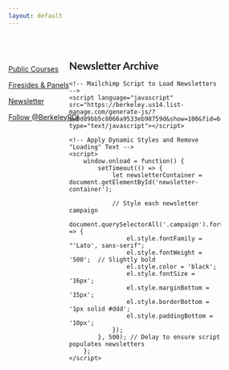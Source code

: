 ```yaml
---
layout: default
---
```


<!-- Sidebar Navigation -->
<div style="color: black; width: 15%; height: auto; margin-top: 60px; position: absolute; display: flex; flex-direction: column; gap: 15px;">
    <a href="/publicCourses" class="nav-url">
        Public Courses
    </a>
    <a href="/firesides" class="nav-url">
        Firesides & Panels
    </a>
    <a href="/newsletter" class="nav-url" style="text-decoration: underline;">
        Newsletter
    </a>
    <a href="https://twitter.com/BerkeleyRDI?ref_src=twsrc%5Etfw" class="twitter-follow-button" data-show-count="false">Follow @BerkeleyRDI</a>
    <script async src="https://platform.twitter.com/widgets.js" charset="utf-8"></script>
</div>

<!-- Main Content Area -->
<div style="font-size: 14px; font-family: 'Lato', sans-serif; font-weight: 400; width: 60%; margin-left: 20%; padding: 20px;">
    <h2>Newsletter Archive</h2>
    
    <!-- Mailchimp Script to Load Newsletters -->
    <script language="javascript" src="https://berkeley.us14.list-manage.com/generate-js/?u=0d89bb5c8066a9533eb98759d&show=100&fid=68734" type="text/javascript"></script>

    <!-- Apply Dynamic Styles and Remove "Loading" Text -->
    <script>
        window.onload = function() {
            setTimeout(() => {
                let newsletterContainer = document.getElementById('newsletter-container');

                // Style each newsletter campaign
                document.querySelectorAll('.campaign').forEach(el => {
                    el.style.fontFamily = "'Lato', sans-serif";
                    el.style.fontWeight = '500';  // Slightly bold
                    el.style.color = 'black';  
                    el.style.fontSize = '16px'; 
                    el.style.marginBottom = '15px'; 
                    el.style.borderBottom = '1px solid #ddd'; 
                    el.style.paddingBottom = '10px';
                });
            }, 500); // Delay to ensure script populates newsletters
        };
    </script>
</div>
